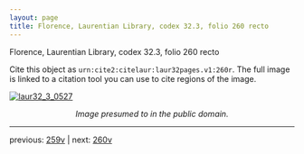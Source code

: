 ```yaml
---
layout: page
title: Florence, Laurentian Library, codex 32.3, folio 260 recto
---
```


Florence, Laurentian Library, codex 32.3, folio 260 recto

Cite this object as `urn:cite2:citelaur:laur32pages.v1:260r`.  The full image is linked to a citation tool you can use to cite regions of the image.

[![laur32_3_0527](http://www.homermultitext.org/iipsrv?IIIF=/project/homer/pyramidal/deepzoom/citelaur/laur32imgs/v1/laur32_3_0527.tif/full/800,/0/default.jpg)](http://www.homermultitext.org/ict2/?urn=urn:cite2:citelaur:laur32imgs.v1:laur32_3_0527) 

<p style="text-align: center; font-style: italic;">Image presumed to in the public domain.</p>

---

previous: [259v](../259v/) | next: [260v](../260v/)